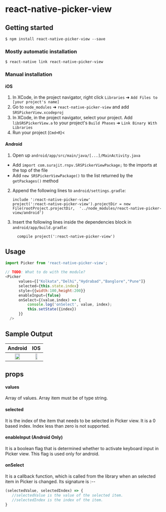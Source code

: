 
# react-native-picker-view

## Getting started

`$ npm install react-native-picker-view --save`

### Mostly automatic installation

`$ react-native link react-native-picker-view`

### Manual installation


#### iOS

1. In XCode, in the project navigator, right click `Libraries` ➜ `Add Files to [your project's name]`
2. Go to `node_modules` ➜ `react-native-picker-view` and add `SRSPickerView.xcodeproj`
3. In XCode, in the project navigator, select your project. Add `libSRSPickerView.a` to your project's `Build Phases` ➜ `Link Binary With Libraries`
4. Run your project (`Cmd+R`)<

#### Android

1. Open up `android/app/src/main/java/[...]/MainActivity.java`
  - Add `import com.surajit.rnpv.SRSPickerViewPackage;` to the imports at the top of the file
  - Add `new SRSPickerViewPackage()` to the list returned by the `getPackages()` method
2. Append the following lines to `android/settings.gradle`:
  	```
  	include ':react-native-picker-view'
  	project(':react-native-picker-view').projectDir = new File(rootProject.projectDir, 	'../node_modules/react-native-picker-view/android')
  	```
3. Insert the following lines inside the dependencies block in `android/app/build.gradle`:
  	```
      compile project(':react-native-picker-view')
  	```


## Usage
```javascript
import Picker from 'react-native-picker-view';

// TODO: What to do with the module?
<Picker
      values={["Kolkata","Delhi","Hydrabad","Banglore","Pune"]}
      selected={this.state.index}
      style={{width:100,height:200}}
      enableInput={false}
      onSelect={(value,index) => {
          console.log('onSelect', value, index);
          this.setState({index})
      }}
  />
```

## Sample Output

| Android | IOS |
|:---:|:---:|
| <img src="https://github.com/surajitsarkar19/react-native-picker-view/blob/master/images/android.gif" width="50%"></img> | <img src="https://github.com/surajitsarkar19/react-native-picker-view/blob/master/images/android.gif" width="50%"></img> |


## props

#### values
Array of values. Array item must be of type string.

#### selected
It is the index of the item that needs to be selected in Picker view. It is a 0 based index. Index less than zero is not supported.

#### enableInput (Android Only)
It is a boolean flag that is determined whether to activate keyboard input in Picker view. This flag is used only for android. 

#### onSelect
It is a callback function, which is called from the library when an selected item in Picker is changed.
Its signature is :--
```javascript
(selectedValue, selectedIndex) => {
   //selectedValue is the value of the selected item.
   //selectedIndex is the index of the item. 
}
```

  